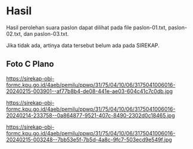 # Hasil

Hasil perolehan suara paslon dapat dilihat pada file paslon-01.txt, paslon-02.txt, dan paslon-03.txt.

Jika tidak ada, artinya data tersebut belum ada pada SIREKAP.

## Foto C Plano

https://sirekap-obj-formc.kpu.go.id/4aeb/pemilu/ppwp/31/75/04/10/06/3175041006016-20240215-003901--af77b8b4-de08-441e-ae03-604c41c7c0db.jpg

https://sirekap-obj-formc.kpu.go.id/4aeb/pemilu/ppwp/31/75/04/10/06/3175041006016-20240214-233758--0a864877-9521-407c-8490-2302d0c18465.jpg

https://sirekap-obj-formc.kpu.go.id/4aeb/pemilu/ppwp/31/75/04/10/06/3175041006016-20240215-003248--7bb53e5f-7b5d-4a8c-9fc7-503ecd9e549f.jpg
